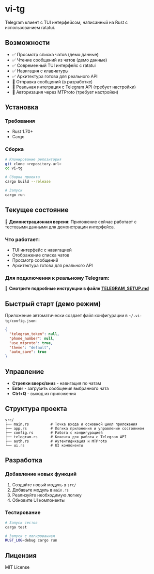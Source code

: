 # vi-tg

Telegram клиент с TUI интерфейсом, написанный на Rust с использованием ratatui.

## Возможности

- ✅ Просмотр списка чатов (демо данные)
- ✅ Чтение сообщений из чатов (демо данные)
- ✅ Современный TUI интерфейс с ratatui
- ✅ Навигация с клавиатуры
- ✅ Архитектура готова для реального API
- 🔄 Отправка сообщений (в разработке)
- 🔄 Реальная интеграция с Telegram API (требует настройки)
- 🔄 Авторизация через MTProto (требует настройки)

## Установка

### Требования

- Rust 1.70+
- Cargo

### Сборка

```bash
# Клонирование репозитория
git clone <repository-url>
cd vi-tg

# Сборка проекта
cargo build --release

# Запуск
cargo run
```

## Текущее состояние

🚧 **Демонстрационная версия**: Приложение сейчас работает с тестовыми данными для демонстрации интерфейса.

### Что работает:
- TUI интерфейс с навигацией
- Отображение списка чатов
- Просмотр сообщений
- Архитектура готова для реального API

### Для подключения к реальному Telegram:
📖 **Смотрите подробные инструкции в файле [TELEGRAM_SETUP.md](TELEGRAM_SETUP.md)**

## Быстрый старт (демо режим)

Приложение автоматически создает файл конфигурации в `~/.vi-tg/config.json`:

```json
{
  "telegram_token": null,
  "phone_number": null,
  "use_mtproto": true,
  "theme": "default",
  "auto_save": true
}
```

## Управление

- **Стрелки вверх/вниз** - навигация по чатам
- **Enter** - загрузить сообщения выбранного чата
- **Ctrl+Q** - выход из приложения

## Структура проекта

```
src/
├── main.rs          # Точка входа и основной цикл приложения
├── app.rs           # Логика приложения и управление состоянием
├── config.rs        # Работа с конфигурацией
├── telegram.rs      # Клиенты для работы с Telegram API
├── auth.rs          # Аутентификация и MTProto
└── ui.rs            # UI компоненты
```

## Разработка

### Добавление новых функций

1. Создайте новый модуль в `src/`
2. Добавьте модуль в `main.rs`
3. Реализуйте необходимую логику
4. Обновите UI компоненты

### Тестирование

```bash
# Запуск тестов
cargo test

# Запуск с логированием
RUST_LOG=debug cargo run
```

## Лицензия

MIT License 